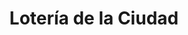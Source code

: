 ---
title: "Lotería de la Ciudad"
url: /ciudad-autonoma-de-buenos-aires/loteria-de-la-ciudad-avenida-federico-lacroze/
shop: Lotterie
---